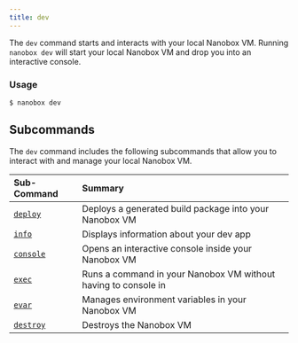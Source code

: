 ```yaml
---
title: dev
---
```


The `dev` command starts and interacts with your local Nanobox VM. Running `nanobox dev` will start your local Nanobox VM and drop you into an interactive console.

### Usage
```shell
$ nanobox dev
```

## Subcommands
The `dev` command includes the following subcommands that allow you to interact with and manage your local Nanobox VM.

| Sub-Command          | Summary                                                        |
|:---------------------|:---------------------------------------------------------------|
| [`deploy`](deploy)   | Deploys a generated build package into your Nanobox VM         |
| [`info`](info)       | Displays information about your dev app                        |
| [`console`](console) | Opens an interactive console inside your Nanobox VM            |
| [`exec`](exec)       | Runs a command in your Nanobox VM without having to console in |
| [`evar`](evar)       | Manages environment variables in your Nanobox VM               |
| [`destroy`](destroy) | Destroys the Nanobox VM                                        |

